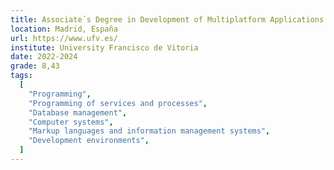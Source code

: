 ```yaml
---
title: Associate´s Degree in Development of Multiplatform Applications
location: Madrid, España
url: https://www.ufv.es/
institute: University Francisco de Vitoria
date: 2022-2024
grade: 8,43
tags: 
  [
    "Programming",
    "Programming of services and processes",
    "Database management",
    "Computer systems",
    "Markup languages and information management systems",
    "Development environments",
  ]
---
```

